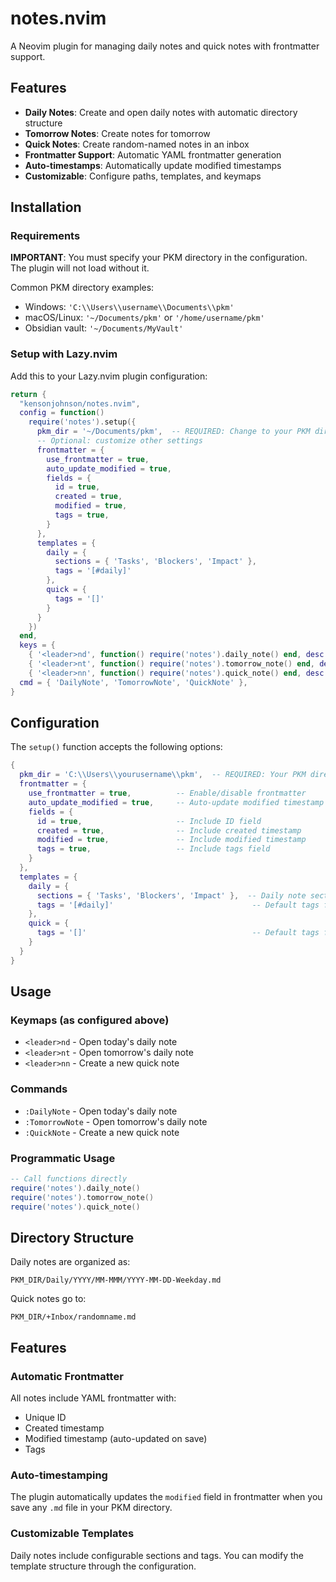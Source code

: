 # notes.nvim

A Neovim plugin for managing daily notes and quick notes with frontmatter support.

## Features

- **Daily Notes**: Create and open daily notes with automatic directory structure
- **Tomorrow Notes**: Create notes for tomorrow
- **Quick Notes**: Create random-named notes in an inbox
- **Frontmatter Support**: Automatic YAML frontmatter generation
- **Auto-timestamps**: Automatically update modified timestamps
- **Customizable**: Configure paths, templates, and keymaps
## Installation

### Requirements

**IMPORTANT**: You must specify your PKM directory in the configuration. The plugin will not load without it.

Common PKM directory examples:
- Windows: `'C:\\Users\\username\\Documents\\pkm'`
- macOS/Linux: `'~/Documents/pkm'` or `'/home/username/pkm'`
- Obsidian vault: `'~/Documents/MyVault'`

### Setup with Lazy.nvim

Add this to your Lazy.nvim plugin configuration:

```lua
return {
  "kensonjohnson/notes.nvim",
  config = function()
    require('notes').setup({
      pkm_dir = '~/Documents/pkm',  -- REQUIRED: Change to your PKM directory
      -- Optional: customize other settings
      frontmatter = {
        use_frontmatter = true,
        auto_update_modified = true,
        fields = {
          id = true,
          created = true,
          modified = true,
          tags = true,
        }
      },
      templates = {
        daily = {
          sections = { 'Tasks', 'Blockers', 'Impact' },
          tags = '[#daily]'
        },
        quick = {
          tags = '[]'
        }
      }
    })
  end,
  keys = {
    { '<leader>nd', function() require('notes').daily_note() end, desc = 'Open daily note' },
    { '<leader>nt', function() require('notes').tomorrow_note() end, desc = 'Open tomorrow note' },
    { '<leader>nn', function() require('notes').quick_note() end, desc = 'Create quick note' },  },
  cmd = { 'DailyNote', 'TomorrowNote', 'QuickNote' },
}
```

## Configuration

The `setup()` function accepts the following options:

```lua
{
  pkm_dir = 'C:\\Users\\yourusername\\pkm',  -- REQUIRED: Your PKM directory
  frontmatter = {
    use_frontmatter = true,          -- Enable/disable frontmatter
    auto_update_modified = true,     -- Auto-update modified timestamp on save
    fields = {
      id = true,                     -- Include ID field
      created = true,                -- Include created timestamp
      modified = true,               -- Include modified timestamp
      tags = true,                   -- Include tags field
    }
  },
  templates = {
    daily = {
      sections = { 'Tasks', 'Blockers', 'Impact' },  -- Daily note sections
      tags = '[#daily]'                               -- Default tags for daily notes
    },
    quick = {
      tags = '[]'                                     -- Default tags for quick notes
    }
  }
}
```

## Usage

### Keymaps (as configured above)

- `<leader>nd` - Open today's daily note
- `<leader>nt` - Open tomorrow's daily note  
- `<leader>nn` - Create a new quick note

### Commands

- `:DailyNote` - Open today's daily note
- `:TomorrowNote` - Open tomorrow's daily note
- `:QuickNote` - Create a new quick note

### Programmatic Usage

```lua
-- Call functions directly
require('notes').daily_note()
require('notes').tomorrow_note()
require('notes').quick_note()
```
## Directory Structure

Daily notes are organized as:
```
PKM_DIR/Daily/YYYY/MM-MMM/YYYY-MM-DD-Weekday.md
```

Quick notes go to:
```
PKM_DIR/+Inbox/randomname.md
```

## Features

### Automatic Frontmatter
All notes include YAML frontmatter with:
- Unique ID
- Created timestamp
- Modified timestamp (auto-updated on save)
- Tags

### Auto-timestamping
The plugin automatically updates the `modified` field in frontmatter when you save any `.md` file in your PKM directory.

### Customizable Templates
Daily notes include configurable sections and tags. You can modify the template structure through the configuration.
